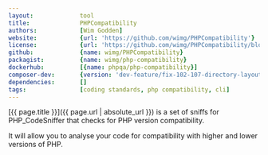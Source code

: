 ```yaml
---
layout:             tool
title:              PHPCompatibility
authors:            [Wim Godden]
website:            {url: 'https://github.com/wimg/PHPCompatibility'}
license:            {url: 'https://github.com/wimg/PHPCompatibility/blob/master/LICENSE', label: 'GNU Lesser General Public License v3.0 (LGPL)'}
github:             {name: wimg/PHPCompatibility}
packagist:          {name: wimg/php-compatibility}               
dockerhub:          [{name: phpqa/php-compatibility}]     
composer-dev:       {version: 'dev-feature/fix-102-107-directory-layout', further-instructions: {'Inform PHPCS about the new standard': 'php vendor/bin/phpcs --config-set installed_paths vendor/wimg/php-compatibility'}, command: 'vendor/bin/phpcs --standard=PHPCompatibility'} 
dependencies:       []
tags:               [coding standards, php compatibility, cli]
---
```


[{{ page.title }}]({{ page.url | absolute_url }}) is a set of sniffs for PHP_CodeSniffer that checks for PHP version compatibility.

<!--more--> 

It will allow you to analyse your code for compatibility with higher and lower versions of PHP.
